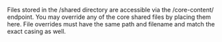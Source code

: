 Files stored in the /shared directory are accessible via the /core-content/ endpoint. You may override any of the core shared files by placing them here. File overrides must have the same path and filename and match the exact casing as well.

